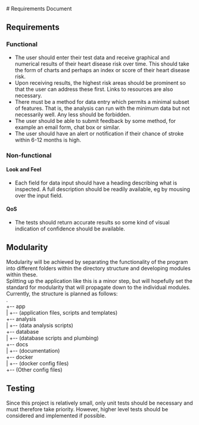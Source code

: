 \# Requirements Document
## Requirements
### Functional
* The user should enter their test data and receive graphical and numerical results of their heart disease risk over time. This should take the form of charts and perhaps an index or score of their heart disease risk.
* Upon receiving results, the highest risk areas should be prominent so that the user can address these first. Links to resources are also necessary.
* There must be a method for data entry which permits a minimal subset of features. That is, the analysis can run with the minimum data but not necessarily well. Any less should be forbidden.
* The user should be able to submit feedback by some method, for example an email form, chat box or similar.
* The user should have an alert or notification if their chance of stroke within 6-12 months is high.

### Non-functional
#### Look and Feel
* Each field for data input should have a heading describing what is inspected. A full description should be readily available, eg by mousing over the input field.
#### QoS
* The tests should return accurate results so some kind of visual indication of confidence should be available.

## Modularity
Modularity will be achieved by separating the functionality of the program into different folders within the directory structure and developing modules within these.  
Splitting up the application like this is a minor step, but will hopefully set the standard for modularity that will propagate down to the individual modules.  
Currently, the structure is planned as follows:  
. <br/>
+-- app <br/>
|   +-- (application files, scripts and templates) <br/>
+-- analysis <br/>
|	+-- (data analysis scripts) <br/>
+-- database <br/>
|	+-- (database scripts and plumbing) <br/>
+-- docs <br/>
|	+-- (documentation) <br/>
+-- docker <br/>
|	+-- (docker config files) <br/>
+-- (Other config files) <br/>

## Testing
Since this project is relatively small, only unit tests should be necessary and must therefore take priority. However, higher level tests should be considered and implemented if possible.
